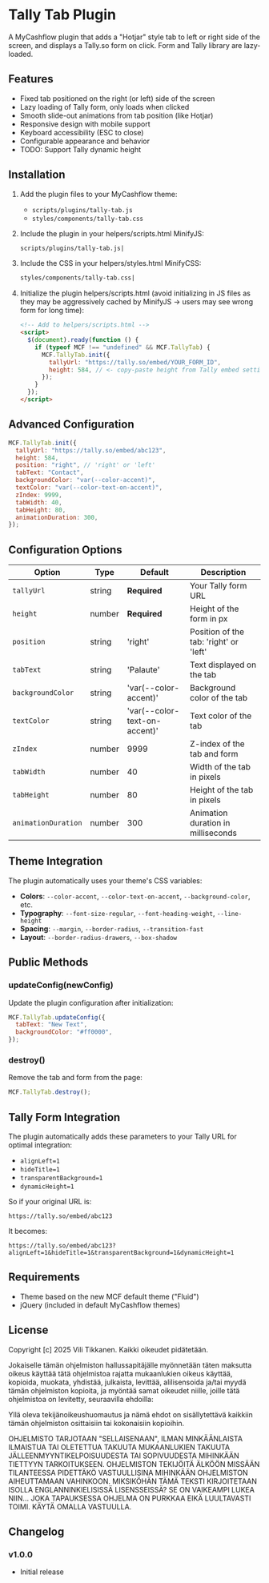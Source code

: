 # Tally Tab Plugin

A MyCashflow plugin that adds a "Hotjar" style tab to left or right side of the screen, and displays a Tally.so form on click. Form and Tally library are lazy-loaded.

## Features

- Fixed tab positioned on the right (or left) side of the screen
- Lazy loading of Tally form, only loads when clicked
- Smooth slide-out animations from tab position (like Hotjar)
- Responsive design with mobile support
- Keyboard accessibility (ESC to close)
- Configurable appearance and behavior
- TODO: Support Tally dynamic height

## Installation

1. Add the plugin files to your MyCashflow theme:

   - `scripts/plugins/tally-tab.js`
   - `styles/components/tally-tab.css`

2. Include the plugin in your helpers/scripts.html MinifyJS:

   ```html
   scripts/plugins/tally-tab.js|
   ```

3. Include the CSS in your helpers/styles.html MinifyCSS:

   ```html
   styles/components/tally-tab.css|
   ```

4. Initialize the plugin helpers/scripts.html (avoid initializing in JS files as they may be aggressively cached by MinifyJS -> users may see wrong form for long time):
   ```html
   <!-- Add to helpers/scripts.html -->
   <script>
     $(document).ready(function () {
       if (typeof MCF !== "undefined" && MCF.TallyTab) {
         MCF.TallyTab.init({
           tallyUrl: "https://tally.so/embed/YOUR_FORM_ID",
           height: 584, // <- copy-paste height from Tally embed settings
         });
       }
     });
   </script>
   ```

## Advanced Configuration

```javascript
MCF.TallyTab.init({
  tallyUrl: "https://tally.so/embed/abc123",
  height: 584,
  position: "right", // 'right' or 'left'
  tabText: "Contact",
  backgroundColor: "var(--color-accent)",
  textColor: "var(--color-text-on-accent)",
  zIndex: 9999,
  tabWidth: 40,
  tabHeight: 80,
  animationDuration: 300,
});
```

## Configuration Options

| Option              | Type   | Default                       | Description                            |
| ------------------- | ------ | ----------------------------- | -------------------------------------- |
| `tallyUrl`          | string | **Required**                  | Your Tally form URL                    |
| `height`            | number | **Required**                  | Height of the form in px               |
| `position`          | string | 'right'                       | Position of the tab: 'right' or 'left' |
| `tabText`           | string | 'Palaute'                     | Text displayed on the tab              |
| `backgroundColor`   | string | 'var(--color-accent)'         | Background color of the tab            |
| `textColor`         | string | 'var(--color-text-on-accent)' | Text color of the tab                  |
| `zIndex`            | number | 9999                          | Z-index of the tab and form            |
| `tabWidth`          | number | 40                            | Width of the tab in pixels             |
| `tabHeight`         | number | 80                            | Height of the tab in pixels            |
| `animationDuration` | number | 300                           | Animation duration in milliseconds     |

## Theme Integration

The plugin automatically uses your theme's CSS variables:

- **Colors**: `--color-accent`, `--color-text-on-accent`, `--background-color`, etc.
- **Typography**: `--font-size-regular`, `--font-heading-weight`, `--line-height`
- **Spacing**: `--margin`, `--border-radius`, `--transition-fast`
- **Layout**: `--border-radius-drawers`, `--box-shadow`

## Public Methods

### updateConfig(newConfig)

Update the plugin configuration after initialization:

```javascript
MCF.TallyTab.updateConfig({
  tabText: "New Text",
  backgroundColor: "#ff0000",
});
```

### destroy()

Remove the tab and form from the page:

```javascript
MCF.TallyTab.destroy();
```

## Tally Form Integration

The plugin automatically adds these parameters to your Tally URL for optimal integration:

- `alignLeft=1`
- `hideTitle=1`
- `transparentBackground=1`
- `dynamicHeight=1`

So if your original URL is:

```
https://tally.so/embed/abc123
```

It becomes:

```
https://tally.so/embed/abc123?alignLeft=1&hideTitle=1&transparentBackground=1&dynamicHeight=1
```

## Requirements

- Theme based on the new MCF default theme ("Fluid")
- jQuery (included in default MyCashflow themes)

## License

Copyright [c] 2025 Vili Tikkanen. Kaikki oikeudet pidätetään.

Jokaiselle tämän ohjelmiston hallussapitäjälle myönnetään täten maksutta oikeus käyttää tätä ohjelmistoa rajatta mukaanlukien oikeus käyttää, kopioida, muokata, yhdistää, julkaista, levittää, alilisensoida ja/tai myydä tämän ohjelmiston kopioita, ja myöntää samat oikeudet niille, joille tätä ohjelmistoa on levitetty, seuraavilla ehdoilla:

Yllä oleva tekijänoikeushuomautus ja nämä ehdot on sisällytettävä kaikkiin tämän ohjelmiston osittaisiin tai kokonaisiin kopioihin.

OHJELMISTO TARJOTAAN "SELLAISENAAN", ILMAN MINKÄÄNLAISTA ILMAISTUA TAI OLETETTUA TAKUUTA MUKAANLUKIEN TAKUUTA JÄLLEENMYYNTIKELPOISUUDESTA TAI SOPIVUUDESTA MIHINKÄÄN TIETTYYN TARKOITUKSEEN. OHJELMISTON TEKIJÖITÄ ÄLKÖÖN MISSÄÄN TILANTEESSA PIDETTÄKÖ VASTUULLISINA MIHINKÄÄN OHJELMISTON AIHEUTTAMAAN VAHINKOON. MIKSIKÖHÄN TÄMÄ TEKSTI KIRJOITETAAN ISOLLA ENGLANNINKIELISISSÄ LISENSSEISSÄ? SE ON VAIKEAMPI LUKEA NIIN... JOKA TAPAUKSESSA OHJELMA ON PURKKAA EIKÄ LUULTAVASTI TOIMI. KÄYTÄ OMALLA VASTUULLA.

## Changelog

### v1.0.0

- Initial release
